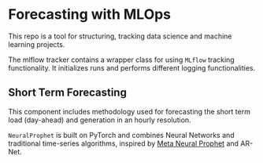 # Forecasting with MLOps
This repo is a tool for structuring, tracking data science and machine learning projects.

The mlflow tracker contains a wrapper class for using `MLflow` tracking functionality. It initializes runs and performs different logging functionalities.

## Short Term Forecasting
This component includes methodology used for forecasting the short term load (day-ahead) and generation in an hourly resolution.

`NeuralProphet` is built on PyTorch and combines Neural Networks and traditional time-series algorithms, inspired by [Meta Neural Prophet](https://ai.meta.com/blog/neuralprophet-the-neural-evolution-of-facebooks-prophet/) and AR-Net.
